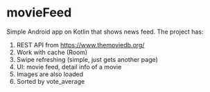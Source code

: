 # movieFeed
Simple Android app on Kotlin that shows news feed.
The project has:
1. REST API from https://www.themoviedb.org/
2. Work with cache (Room)
3. Swipe refreshing (simple, just gets another page)
4. UI: movie feed, detail info of a movie
5. Images are also loaded
6. Sorted by vote_average
